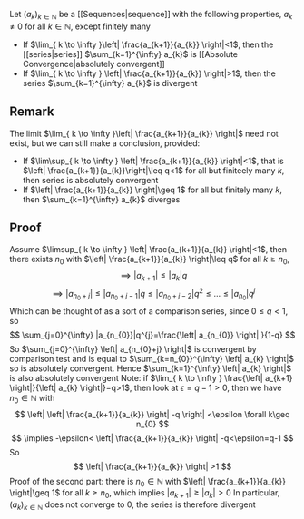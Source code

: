 Let $(a_{k})_{k\in\mathbb{N}}$ be a [[Sequences|sequence]] with the following properties, $a_{k}\neq 0$ for all $k\in\mathbb{N}$, except finitely many
- If $\lim_{ k \to \infty }\left| \frac{a_{k+1}}{a_{k}} \right|<1$, then the [[series|series]] $\sum_{k=1}^{\infty} a_{k}$ is [[Absolute Convergence|absolutely convergent]]
- If $\lim_{ k \to \infty } \left| \frac{a_{k+1}}{a_{k}} \right|>1$, then the series $\sum_{k=1}^{\infty} a_{k}$ is divergent
## Remark
The limit $\lim_{ k \to \infty }\left| \frac{a_{k+1}}{a_{k}} \right|$ need not exist, but we can still make a conclusion, provided:
- If $\lim\sup_{ k \to \infty } \left| \frac{a_{k+1}}{a_{k}} \right|<1$, that is $\left|  \frac{a_{k+1}}{a_{k}}\right|\leq q<1$ for all but finiteely many $k$, then series is absolutely convergent
- If $\left| \frac{a_{k+1}}{a_{k}} \right|\geq 1$ for all but finitely many $k$, then $\sum_{k=1}^{\infty} a_{k}$ diverges
## Proof
Assume $\limsup_{ k \to \infty } \left| \frac{a_{k+1}}{a_{k}} \right|<1$, then there exists $n_{0}$ with  $\left| \frac{a_{k+1}}{a_{k}} \right|\leq q$ for all $k\geq n_{0}$, 
$$
\implies \left| a_{k+1} \right|\leq \left| a_{k} \right|q
$$
$$
\implies \left| a_{n_{0}+j} \right| \leq \left| a_{n_{0}+j-1} \right| q\leq \left| a_{n_{0}+j-2} \right| q^{2}\leq\dots \leq \left| a_{n_{0}} \right| q^{j}
$$
Which can be thought of as a sort of a comparison series, since $0\leq q<1$, so
$$
\sum_{j=0}^{\infty} |a_{n_{0}}|q^{j}=\frac{\left| a_{n_{0}} \right|  }{1-q}
$$
So $\sum_{j=0}^{\infty} \left| a_{n_{0}+j} \right|$ is convergent by comparison test and is equal to $\sum_{k=n_{0}}^{\infty} \left| a_{k} \right|$ so is absolutely convergent. Hence $\sum_{k=1}^{\infty} \left| a_{k} \right|$ is also absolutely convergent
Note: if $\lim_{ k \to \infty } \frac{\left| a_{k+1} \right|}{\left| a_{k} \right|}=q>1$, then look at $\epsilon=q-1>0$, then we have $n_{0}\in\mathbb{N}$ with 
$$
\left| \left| \frac{a_{k+1}}{a_{k}} \right| -q \right| <\epsilon \forall k\geq n_{0}
$$
$$
\implies -\epsilon< \left| \frac{a_{k+1}}{a_{k}} \right| -q<\epsilon=q-1
$$
So
$$
\left| \frac{a_{k+1}}{a_{k}} \right| >1
$$
Proof of the second part: there is $n_{0}\in\mathbb{N}$ with $\left| \frac{a_{k+1}}{a_{k}} \right|\geq 1$ for all $k\geq n_{0}$, which implies $\left| a_{k+1} \right|\geq \left| a_{k} \right|>0$
In particular, $(a_{k})_{k\in\mathbb{N}}$ does not converge to $0$, the series is therefore divergent
